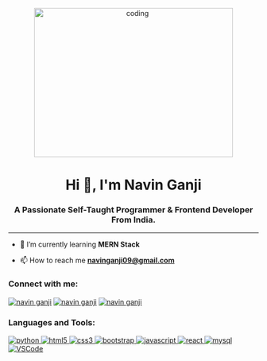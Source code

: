 <p align="center">
  <img align="center" src="https://i.pinimg.com/originals/02/74/20/0274207612d515f49012c87803a9e631.gif" alt="coding" width=400 height=300/>
</p>
<h1 align="center">Hi 👋, I'm Navin Ganji</h1>
<h3 align="center">A Passionate Self-Taught  Programmer & Frontend Developer From India.</h3>

---

- 🌱 I’m currently learning **MERN Stack**


- 📫 How to reach me **navinganji09@gmail.com**

<h3 align="left">Connect with me:</h3>
<p align="left">
<a href="https://linkedin.com/in/navin-ganji" target="blank"><img align="center" src="https://img.shields.io/badge/LinkedIn-0077B5?style=for-the-badge&logo=linkedin&logoColor=white" alt="navin ganji"  /></a>
<a href="https://twitter.com/ganji_navin" target="blank"><img align="center" src="https://img.shields.io/badge/Twitter-1DA1F2?style=for-the-badge&logo=twitter&logoColor=white" alt="navin ganji"  /></a>
 <a href="https://www.hackerrank.com/navinganji09" target="blank"><img align="center" src="https://img.shields.io/badge/HackerRank-2EC866?style=for-the-badge&logo=hackerrank&logoColor=white" alt="navin ganji"  /></a>
</p>

<h3 align="left">Languages and Tools:</h3>
<p align="left">
<a href="https://www.python.org" target="_blank"> <img src="https://img.shields.io/badge/Python-3776AB?style=for-the-badge&logo=python&logoColor=white" alt="python" /> </a><a href="https://www.w3.org/html/" target="_blank"> <img src="https://img.shields.io/badge/HTML5-E34F26?style=for-the-badge&logo=html5&logoColor=white" alt="html5"/> </a><a href="https://www.w3schools.com/css/" target="_blank"> <img src="https://img.shields.io/badge/CSS3-20BEFF?style=for-the-badge&logo=css3&logoColor=white" alt="css3"/> </a> <a href="https://getbootstrap.com" target="_blank"> <img src="https://img.shields.io/badge/Bootstrap-563D7C?style=for-the-badge&logo=bootstrap&logoColor=white" alt="bootstrap" /> </a>  <a href="https://developer.mozilla.org/en-US/docs/Web/JavaScript" target="_blank"> <img src="https://img.shields.io/badge/JavaScript-F7DF1E?style=for-the-badge&logo=javascript&logoColor=black" alt="javascript" /> </a><a href="https://reactjs.org/" target="_blank"> <img src="https://img.shields.io/badge/React-20232A?style=for-the-badge&logo=react&logoColor=61DAFB" alt="react" /> </a> <a href="https://www.mysql.com/" target="_blank"> <img src="https://img.shields.io/badge/MySQL-36465D?style=for-the-badge&logo=mysql&logoColor=white" alt="mysql"/><a href="https://code.visualstudio.com/" target="_blank"> <img src="https://img.shields.io/badge/Visual_Studio_Code-0078D4?style=for-the-badge&logo=visual%20studio%20code&logoColor=white" alt="VSCode"/> </a> </a>
   </p>
